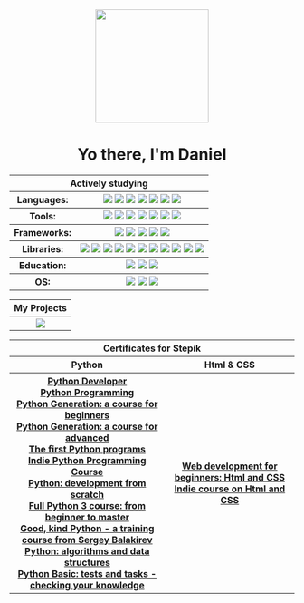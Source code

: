 <div align="center"><img src="https://media.giphy.com/media/juua9i2c2fA0AIp2iq/giphy.gif" width="200"/></div>
<h1 align="center">Yo there, I'm Daniel</h1>

<body>
  <table>
  <tr>
    <th colspan="2">Actively studying</th>
  </tr>
  <tr>
    <th>Languages:</th>
    <th>
      <img src="https://img.shields.io/badge/Python-blue?logo=python&amp;logoColor=white&amp;style=for-the-badge"/> 
      <img src="https://img.shields.io/badge/Html5-blue?logo=html5&amp;logoColor=white&amp;style=for-the-badge"/> 
      <img src="https://img.shields.io/badge/CSS3-blue?logo=css3&amp;logoColor=white&amp;style=for-the-badge"/> 
      <img src="https://img.shields.io/badge/SQL-blue?logo=sql&amp;logoColor=white&amp;style=for-the-badge"/> 
      <img src="https://img.shields.io/badge/JavaScript-blue?logo=javascript&amp;logoColor=white&amp;style=for-the-badge"/> 
      <img src="https://img.shields.io/badge/Php-blue?logo=php&amp;logoColor=white&amp;style=for-the-badge"/> 
      <img src="https://img.shields.io/badge/English-blue?logo=english&amp;logoColor=white&amp;style=for-the-badge"/>
    </th>
  </tr>
  <tr>
    <th>Tools:</th> 
    <th>
      <img src="https://img.shields.io/badge/PyCharm-2D797B?logo=pycharm&amp;logoColor=white&amp;style=for-the-badge"/>
      <img src="https://img.shields.io/badge/GitHub-2D797B?logo=github&amp;logoColor=white&amp;style=for-the-badge"/> 
      <img src="https://img.shields.io/badge/Jupyter-2D797B?logo=jupyter&amp;logoColor=white&amp;style=for-the-badge"/>
      <img src="https://img.shields.io/badge/Jira-2D797B?logo=jira&amp;logoColor=white&amp;style=for-the-badge"/> 
      <img src="https://img.shields.io/badge/Visual Studio Code-2D797B?logo=Visual Studio Code&amp;logoColor=white&amp;style=for-the-badge"/>
      <img src="https://img.shields.io/badge/Git-2D797B?logo=git&amp;logoColor=white&amp;style=for-the-badge"/>
      <img src="https://img.shields.io/badge/Docker-2D797B?logo=docker&amp;logoColor=white&amp;style=for-the-badge"/>
    </th>
  </tr>
    <tr>
    <th>Frameworks:</th> 
    <th>
      <img src="https://img.shields.io/badge/Kivy-9A6FA5?logo=android&amp;logoColor=white&amp;style=for-the-badge"/> 
      <img src="https://img.shields.io/badge/Flask-9A6FA5?logo=Flask&amp;logoColor=white&amp;style=for-the-badge"/> 
      <img src="https://img.shields.io/badge/Django-9A6FA5?logo=Django&amp;logoColor=white&amp;style=for-the-badge"/> 
      <img src="https://img.shields.io/badge/PyGame-9A6FA5?logo=python&amp;logoColor=white&amp;style=for-the-badge"/>
      <img src="https://img.shields.io/badge/Bootstrap-9A6FA5?logo=Bootstrap&amp;logoColor=white&amp;style=for-the-badge"/>
    </th>
  </tr>
  <tr>
    <th>Libraries:</th>
    <th>
      <img src="https://img.shields.io/badge/Tkinter-348D3B?logo=python&amp;logoColor=white&amp;style=for-the-badge"/>
      <img src="https://img.shields.io/badge/Itertools-348D3B?logo=python&amp;logoColor=white&amp;style=for-the-badge"/>
      <img src="https://img.shields.io/badge/Random-348D3B?logo=python&amp;logoColor=white&amp;style=for-the-badge"/>
      <img src="https://img.shields.io/badge/Calendar-348D3B?logo=python&amp;logoColor=white&amp;style=for-the-badge"/>
      <img src="https://img.shields.io/badge/Datetime-348D3B?logo=python&amp;logoColor=white&amp;style=for-the-badge"/>
      <img src="https://img.shields.io/badge/Bisect-348D3B?logo=python&amp;logoColor=white&amp;style=for-the-badge"/>
      <img src="https://img.shields.io/badge/Numpy-348D3B?logo=python&amp;logoColor=white&amp;style=for-the-badge"/> 
      <img src="https://img.shields.io/badge/Selenium-348D3B?logo=python&amp;logoColor=white&amp;style=for-the-badge"/>
      <img src="https://img.shields.io/badge/SQLite3-348D3B?logo=python&amp;logoColor=white&amp;style=for-the-badge"/> 
      <img src="https://img.shields.io/badge/MySQL-348D3B?logo=python&amp;logoColor=white&amp;style=for-the-badge"/>
      <img src="https://img.shields.io/badge/Pandas-348D3B?logo=python&amp;logoColor=white&amp;style=for-the-badge"/>
    </th>
  <tr>
    <th>Education:</th>
    <th>
      <img src="https://img.shields.io/badge/Stepik-D29B79?logo=stepik&amp;logoColor=white&amp;style=for-the-badge"/> 
      <img src="https://img.shields.io/badge/Stack Overflow-D29B79?logo=stackoverflow&amp;logoColor=white&amp;style=for-the-badge"/>
      <img src="https://img.shields.io/badge/Codewars-D29B79?logo=codewars&amp;logoColor=white&amp;style=for-the-badge"/>   
    </th>
  </tr>
  <tr>   
    <th>OS:</th>
    <th>
      <img src="https://img.shields.io/badge/Windows-CE6490?logo=windows&amp;logoColor=white&amp;style=for-the-badge"/>
      <img src="https://img.shields.io/badge/VirtualBox-CE6490?logo=VirtualBox&amp;logoColor=white&amp;style=for-the-badge"/>
      <img src="https://img.shields.io/badge/Linux Ubuntu-CE6490?logo=linux&amp;logoColor=white&amp;style=for-the-badge"/>
    </th>
  </tr>
    </table>

  <table>
      <tr>
        <th>My Projects</th>
      </tr>
      <tr>
        <th><a href="https://polimari.ru/"><img src="https://img.shields.io/badge/Polimari.ru-348D3B?logo=Html5&amp;logoColor=white&amp;style=for-the-badge"/></a></th>
      </tr>
    </table>
    
  <table>
    <tr>
      <th colspan="2">Certificates for Stepik</th>
    </tr>
    <tr>
      <th>Python</th>
      <th>Html & CSS</th>
    </tr>
    <tr>
      <th rowspan="11"><a href="https://stepik.org/cert/1994514?lang=en">Python Developer</a><br>
        <a href="https://stepik.org/cert/2054494?lang=en">Python Programming</a><br>
        <a href="https://stepik.org/cert/1951583?lang=en">Python Generation: a course for beginners</a><br>
        <a href="https://stepik.org/cert/2081329?lang=en">Python Generation: a course for advanced</a><br>
        <a href="https://stepik.org/cert/1938664?lang=en">The first Python programs</a><br>
        <a href="https://stepik.org/cert/2051909?lang=en">Indie Python Programming Course</a><br>
        <a href="https://stepik.org/cert/2123425?lang=en">Python: development from scratch</a><br>
        <a href="https://stepik.org/cert/2099455?lang=en">Full Python 3 course: from beginner to master</a><br>
        <a href="https://stepik.org/cert/2090526?lang=en">Good, kind Python - a training course from Sergey Balakirev</a><br>
        <a href="https://stepik.org/cert/2287523?lang=en">Python: algorithms and data structures</a><br>
        <a href="https://stepik.org/cert/2157853?lang=en">Python Basic: tests and tasks - checking your knowledge</a><br>
      </th>
      <th rowspan="2"><a href="https://stepik.org/cert/2143609?lang=en">Web development for beginners: Html and CSS</a><br>
      <a href="https://stepik.org/cert/2284941?lang=en">Indie course on Html and CSS</a>
      </th>
    </tr>
    </table>
</body>
